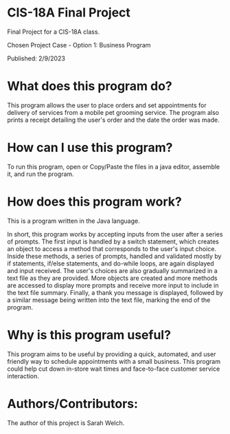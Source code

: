 # CIS-18A Final Project

Final Project for a CIS-18A class. 

Chosen Project Case - Option 1: Business Program

Published: 2/9/2023

# What does this program do?

This program allows the user to place orders and set appointments for delivery of services from a mobile pet grooming service. The program also prints a receipt detailing the user's order and the date the order was made. 

# How can I use this program?

To run this program, open or Copy/Paste the files in a java editor, assemble it, and run the program.

# How does this program work?

This is a program written in the Java language. 

In short, this program works by accepting inputs from the user after a series of prompts. The first input is handled by a switch statement, which creates an object to access a method that corresponds to the user's input choice. Inside these methods, a series of prompts, handled and validated mostly by if statements, if/else statements, and do-while loops, are again displayed and input received. The user's choices are also gradually summarized in a text file as they are provided. More objects are created and more methods are accessed to display more prompts and receive more input to include in the text file summary. Finally, a thank you message is displayed, followed by a similar message being written into the text file, marking the end of the program. 

# Why is this program useful?

This program aims to be useful by providing a quick, automated, and user friendly way to schedule appointments with a small business. This program could help cut down in-store wait times and face-to-face customer service interaction. 

# Authors/Contributors:

The author of this project is Sarah Welch.
